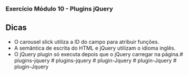 ### Exercício Módulo 10 - Plugins jQuery

## Dicas

- O carousel slick utiliza a ID do campo para atribuir funções.
- A semântica de escrita do HTML e jQuery utilizam o idioma inglês.
- O jQuery plugin só executa depois que o jQuery carregar na página.#   p l u g i n s - j q u e r y  
 #   p l u g i n s - j q u e r y  
 #   p l u g i n - J q u e r y  
 #   p l u g i n - J q u e r y  
 #   p l u g i n - J q u e r y  
 